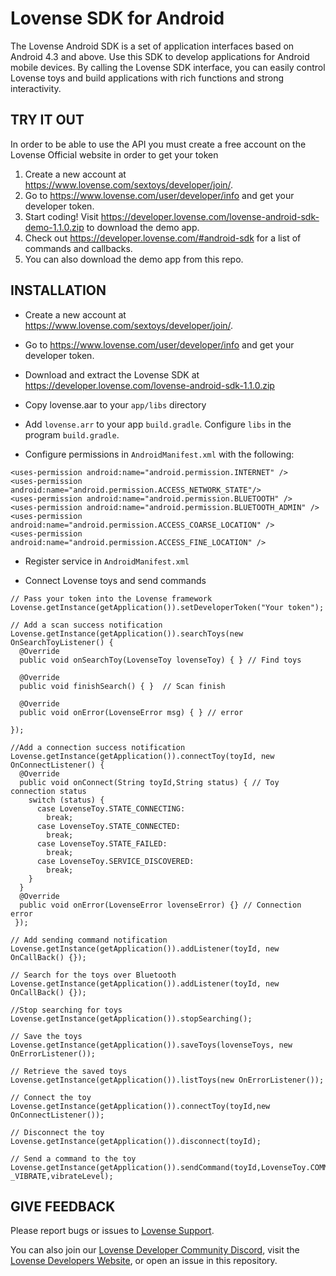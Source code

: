 Lovense SDK for Android
========================

The Lovense Android SDK is a set of application interfaces based on Android 4.3 and above. Use this SDK to develop applications for Android mobile devices. By calling the Lovense SDK interface, you can easily control Lovense toys and build applications with rich functions and strong interactivity.

TRY IT OUT
----------

In order to be able to use the API you must create a free account on the Lovense Official website in order to get your token
1. Create a new account at https://www.lovense.com/sextoys/developer/join/.
2. Go to https://www.lovense.com/user/developer/info and get your developer token.
3. Start coding! Visit https://developer.lovense.com/lovense-android-sdk-demo-1.1.0.zip to download the demo app.
4. Check out https://developer.lovense.com/#android-sdk for a list of commands and callbacks.
5. You can also download the demo app from this repo.


INSTALLATION
------------

- Create a new account at https://www.lovense.com/sextoys/developer/join/.

- Go to https://www.lovense.com/user/developer/info and get your developer token.

- Download and extract the Lovense SDK at https://developer.lovense.com/lovense-android-sdk-1.1.0.zip

- Copy lovense.aar to your `app/libs` directory

- Add `lovense.arr` to your app `build.gradle`. Configure `libs` in the program `build.gradle`.

- Configure permissions in `AndroidManifest.xml` with the following:
```
<uses-permission android:name="android.permission.INTERNET" />
<uses-permission android:name="android.permission.ACCESS_NETWORK_STATE"/>
<uses-permission android:name="android.permission.BLUETOOTH" />
<uses-permission android:name="android.permission.BLUETOOTH_ADMIN" />
<uses-permission android:name="android.permission.ACCESS_COARSE_LOCATION" />
<uses-permission android:name="android.permission.ACCESS_FINE_LOCATION" />
```

- Register service in `AndroidManifest.xml`
<service android:name="com.xtremeprog.sdk.ble.BleService" android:enabled="true" />

- Connect Lovense toys and send commands 

```
// Pass your token into the Lovense framework
Lovense.getInstance(getApplication()).setDeveloperToken("Your token");

// Add a scan success notification
Lovense.getInstance(getApplication()).searchToys(new OnSearchToyListener() {
  @Override
  public void onSearchToy(LovenseToy lovenseToy) { } // Find toys

  @Override
  public void finishSearch() { }  // Scan finish

  @Override
  public void onError(LovenseError msg) { } // error

});

//Add a connection success notification
Lovense.getInstance(getApplication()).connectToy(toyId, new OnConnectListener() {
  @Override
  public void onConnect(String toyId,String status) { // Toy connection status
    switch (status) {
      case LovenseToy.STATE_CONNECTING:
        break;
      case LovenseToy.STATE_CONNECTED:
        break;
      case LovenseToy.STATE_FAILED:
        break;
      case LovenseToy.SERVICE_DISCOVERED:
        break;
    }
  }
  @Override
  public void onError(LovenseError lovenseError) {} // Connection error
 });

// Add sending command notification
Lovense.getInstance(getApplication()).addListener(toyId, new OnCallBack() {});

// Search for the toys over Bluetooth
Lovense.getInstance(getApplication()).addListener(toyId, new OnCallBack() {});

//Stop searching for toys
Lovense.getInstance(getApplication()).stopSearching();

// Save the toys
Lovense.getInstance(getApplication()).saveToys(lovenseToys, new OnErrorListener());

// Retrieve the saved toys
Lovense.getInstance(getApplication()).listToys(new OnErrorListener());

// Connect the toy
Lovense.getInstance(getApplication()).connectToy(toyId,new OnConnectListener());

// Disconnect the toy
Lovense.getInstance(getApplication()).disconnect(toyId);

// Send a command to the toy
Lovense.getInstance(getApplication()).sendCommand(toyId,LovenseToy.COMMAND _VIBRATE,vibrateLevel);
```



GIVE FEEDBACK
-------------
Please report bugs or issues to [Lovense Support](mailto:developer@mail.lovense.com).

You can also join our [Lovense Developer Community Discord](https://discord.gg/dW9f54BwqR), visit the [Lovense Developers Website](https://developer.lovense.com/#introduction), or open an issue in this repository.
